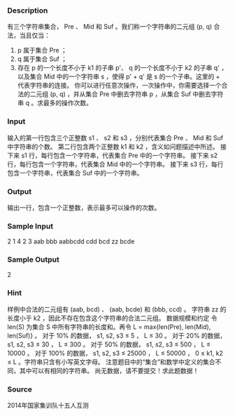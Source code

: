 
### Description
有三个字符串集合， Pre 、 Mid 和 Suf 。我们称一个字符串的二元组 (p, q) 合法，当且仅当：
1. p 属于集合 Pre ；
2. q 属于集合 Suf ；
3. 存在 p 的一个长度不小于 k1 的子串 p'、 q 的一个长度不小于 k2 的子串 q' ，以及集合 Mid 中的一个字符串 s ，使得 p' + q' 是 s 的一个子串。这里的 + 代表字符串的连接。
你可以进行任意次操作，一次操作中，你需要选择一个合法的二元组 (p, q) ，并从集合 Pre 中删去字符串 p ，从集合 Suf 中删去字符串 q 。求最多的操作次数。


### Input
输入的第一行包含三个正整数 s1 、 s2 和 s3 ，分别代表集合 Pre 、 Mid 和 Suf 中字符串的个数。
第二行包含两个正整数 k1 和 k2 ，含义如问题描述中所述。
接下来 s1 行，每行包含一个字符串，代表集合 Pre 中的一个字符串。
接下来 s2 行，每行包含一个字符串，代表集合 Mid 中的一个字符串。
接下来 s3 行，每行包含一个字符串，代表集合 Suf 中的一个字符串。


### Output
输出一行，包含一个正整数，表示最多可以操作的次数。


### Sample Input
2 1 4
2 3
aab
bbb
aabbcdd
cdd
bcd
zz
bcde
### Sample Output
2
### Hint
样例中合法的二元组有 (aab, bcd) 、 (aab, bcde) 和 (bbb, ccd) 。
字符串 zz 的长度小于 k2 ，因此不存在包含这个字符串的合法二元组。
数据规模和约定
令 len(S) 为集合 S 中所有字符串的长度和。再令 L = max{len(Pre), len(Mid), len(Suf)} 。
对于 10% 的数据， s1, s2, s3 ≤ 5 ， L ≤ 30 。
对于 20% 的数据， s1, s2, s3 ≤ 30 ， L ≤ 300 。
对于 50% 的数据， s1, s2, s3 ≤ 500 ， L ≤ 10000 。
对于 100% 的数据， s1, s2, s3 ≤ 25000 ， L ≤ 50000 ， 0 ≤ k1, k2 ≤ L 。字符串只含有小写英文字母。
注意题目中的“集合”和数学中定义的集合不同，其中可以有相同的字符串。
尚无数据，请不要提交！求此题数据！

### Source
2014年国家集训队十五人互测